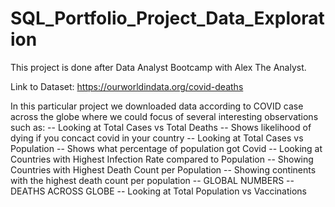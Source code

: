 # SQL_Portfolio_Project_Data_Exploration

This project is done after Data Analyst Bootcamp with Alex The Analyst.

Link to Dataset: https://ourworldindata.org/covid-deaths

In this particular project we downloaded data according to COVID case across the globe where we could focus of several interesting observations such as:
-- Looking at Total Cases vs Total Deaths
-- Shows likelihood of dying if you concact covid in your country
-- Looking at Total Cases vs Population
-- Shows what percentage of population got Covid
-- Looking at Countries with Highest Infection Rate compared to Population
-- Showing Countries with Highest Death Count per Population
-- Showing continents with the highest death count per population
-- GLOBAL NUMBERS
-- DEATHS ACROSS GLOBE
-- Looking at Total Population vs Vaccinations
